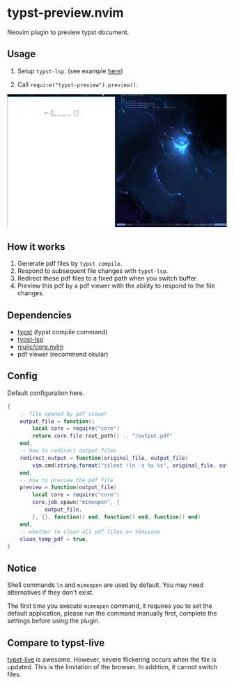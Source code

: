# typst-preview.nvim

Neovim plugin to preview typst document.

## Usage

1. Setup `typst-lsp`. (see example [here](https://github.com/niuiic/modern-neovim-configuration/blob/main/lua/lsp/typst_lsp.lua))

2. Call `require("typst-preview").preview()`.

<img src="https://github.com/niuiic/assets/blob/main/typst-preview.nvim/usage.gif" />

## How it works

1. Generate pdf files by `typst compile`.
2. Respond to subsequent file changes with `typst-lsp`.
3. Redirect these pdf files to a fixed path when you switch buffer.
4. Preview this pdf by a pdf viewer with the ability to respond to the file changes.

## Dependencies

- [typst](https://github.com/typst/typst) (typst compile command)
- [typst-lsp](https://github.com/nvarner/typst-lsp)
- [niuiic/core.nvim](https://github.com/niuiic/core.nvim)
- pdf viewer (recommend okular)

## Config

Default configuration here.

```lua
{
	-- file opened by pdf viewer
	output_file = function()
		local core = require("core")
		return core.file.root_path() .. "/output.pdf"
	end,
	-- how to redirect output files
	redirect_output = function(original_file, output_file)
		vim.cmd(string.format("silent !ln -s %s %s", original_file, output_file))
	end,
	-- how to preview the pdf file
	preview = function(output_file)
		local core = require("core")
		core.job.spawn("mimeopen", {
			output_file,
		}, {}, function() end, function() end, function() end)
	end,
	-- whether to clean all pdf files on VimLeave
	clean_temp_pdf = true,
}
```

## Notice

Shell commands `ln` and `mimeopen` are used by default. You may need alternatives if they don't exist.

The first time you execute `mimeopen` command, it requires you to set the default application, please run the command manually first, complete the settings before using the plugin.

## Compare to typst-live

[typst-live](https://github.com/ItsEthra/typst-live) is awesome. However, severe flickering occurs when the file is updated. This is the limitation of the browser. In addition, it cannot switch files.

